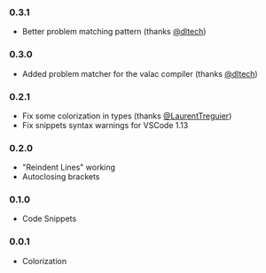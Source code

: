 ### 0.3.1

- Better problem matching pattern (thanks [@dltech](https://github.com/dlech))

### 0.3.0

- Added problem matcher for the valac compiler (thanks [@dltech](https://github.com/dlech))

### 0.2.1

- Fix some colorization in types (thanks [@LaurentTreguier](https://github.com/LaurentTreguier))
- Fix snippets syntax warnings for VSCode 1.13

### 0.2.0

- "Reindent Lines" working
- Autoclosing brackets

### 0.1.0

- Code Snippets

### 0.0.1

- Colorization 
